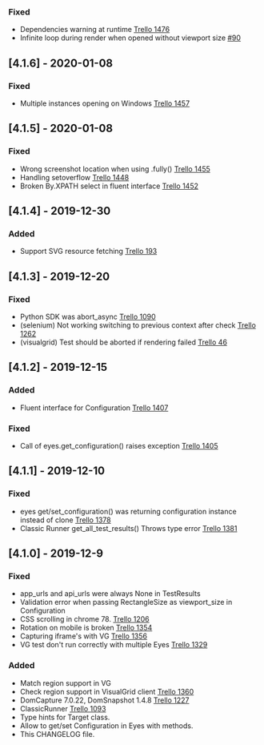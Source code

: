 ### Fixed
- Dependencies warning at runtime [Trello 1476](https://trello.com/c/Rmqo8HPM)
- Infinite loop during render when opened without viewport size [#90](https://github.com/applitools/eyes.sdk.python/pull/90)
## [4.1.6] - 2020-01-08
### Fixed
- Multiple instances opening on Windows [Trello 1457](https://trello.com/c/noYzDV70)
## [4.1.5] - 2020-01-08
### Fixed
- Wrong screenshot location when using .fully() [Trello 1455](https://trello.com/c/veMyZsyg)
- Handling setoverflow [Trello 1448](https://trello.com/c/cIgjp0z6)
- Broken By.XPATH select in fluent interface [Trello 1452](https://trello.com/c/R0bFRpSc)
## [4.1.4] - 2019-12-30
### Added
- Support SVG resource fetching [Trello 193](https://trello.com/c/nZdODyjL)
## [4.1.3] - 2019-12-20
### Fixed
- Python SDK was abort_async [Trello 1090](https://trello.com/c/SCsMv6JN)
- (selenium) Not working switching to previous context after check [Trello 1262](https://trello.com/c/YoGEYS09)
- (visualgrid) Test should be aborted if rendering failed [Trello 46](https://trello.com/c/diOQDnzi)
## [4.1.2] - 2019-12-15
### Added
- Fluent interface for Configuration [Trello 1407](https://trello.com/c/KUCeFzik)
### Fixed
- Call of eyes.get_configuration() raises exception [Trello 1405](https://trello.com/c/QUiQG4RI)
## [4.1.1] - 2019-12-10
### Fixed
- eyes get/set_configuration() was returning configuration instance instead of clone [Trello 1378](https://trello.com/c/WtnHxRzD)
- Classic Runner get_all_test_results() Throws type error [Trello 1381](https://trello.com/c/kJJBEu4M)
## [4.1.0] - 2019-12-9
### Fixed
- app_urls and api_urls were always None in TestResults
- Validation error when passing RectangleSize as viewport_size in Configuration
- CSS scrolling in chrome 78. [Trello 1206](https://trello.com/c/euVqe1Sv)
- Rotation on mobile is broken [Trello 1354](https://trello.com/c/hS6Lv8PT)
- Capturing iframe's with VG [Trello 1356](https://trello.com/c/J5so3FDN)
- VG test don't run correctly with multiple Eyes [Trello 1329](https://trello.com/c/6KHE8FAO)
### Added
- Match region support in VG
- Check region support in VisualGrid client [Trello 1360](https://trello.com/c/rFOwfgwA)
- DomCapture 7.0.22, DomSnapshot 1.4.8 [Trello 1227](https://trello.com/c/d5hmB3gG)
- ClassicRunner [Trello 1093](https://trello.com/c/DxBia1UC)
- Type hints for Target class.
- Allow to get/set Configuration in Eyes with methods.
- This CHANGELOG file.
